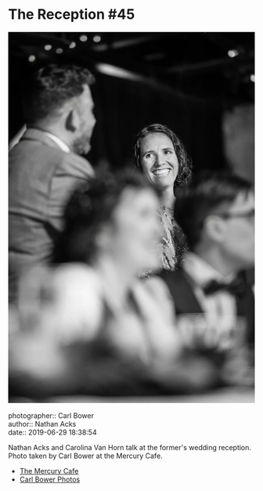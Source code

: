 # The Reception #45

![Nathan Acks and Carolina Van Horn talk](assets/2019-06-29-set-3-the-reception-45.webp)

photographer:: Carl Bower  
author:: Nathan Acks  
date:: 2019-06-29 18:38:54

Nathan Acks and Carolina Van Horn talk at the former's wedding reception. Photo taken by Carl Bower at the Mercury Cafe.

* [The Mercury Cafe](http://mercurycafe.com)
* [Carl Bower Photos](https://carlbowerphotos.com)

